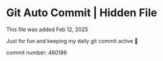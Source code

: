 # Git Auto Commit | Hidden File

This file was added Feb 12, 2025

Just for fun and keeping my daily git commit active 🤪

commit number: 460186

